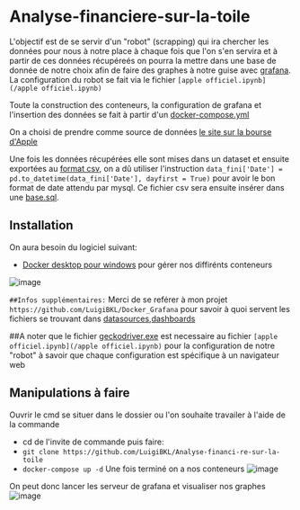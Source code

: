 # Analyse-financiere-sur-la-toile

L'objectif est de se servir d'un "robot" (scrapping) qui ira chercher les données pour nous à notre place à chaque fois que l'on s'en servira et à partir de ces données récupéreés on pourra la mettre dans une base de donnée de notre choix afin de faire des graphes à notre guise avec [grafana](https://grafana.com/).
La configuration du robot se fait via le fichier `[apple officiel.ipynb](/apple officiel.ipynb)` 

Toute la construction des conteneurs, la configuration de grafana et l'insertion des données se fait à partir d'un [docker-compose.yml](/docker-compose.yml)

On a choisi de prendre comme source de données [le site sur la bourse d'Apple](https://www.nasdaq.com/market-activity/stocks/aapl/historical/)

Une fois les données récupérées elle sont mises dans un dataset et ensuite exportées au [format csv](/ressources/apple_fini.csv), on a dû utiliser l'instruction `data_fini['Date'] = pd.to_datetime(data_fini['Date'], dayfirst = True)` pour avoir le bon format de date attendu par mysql. Ce fichier csv sera ensuite insérer dans une [base.sql](/ressources/data_cours_apple.sql).


## Installation

On aura besoin du logiciel suivant:
- [Docker desktop pour windows](https://www.docker.com/products/docker-desktop) pour gérer nos diffirénts conteneurs

![image](img_conteneur)

`##Infos supplémentaires:` Merci de se reférer à mon projet `https://github.com/LuigiBKL/Docker_Grafana` pour savoir à quoi servent les fichiers se trouvant dans [datasources](/datasources),[dashboards](/dashboards)

##A noter que le fichier [geckodriver.exe](/geckodriver.exe) est necessaire au fichier `[apple officiel.ipynb](/apple officiel.ipynb)` pour la configuration de notre "robot" à savoir que chaque configuration est spécifique à un navigateur web


## Manipulations à faire

Ouvrir le cmd se situer dans le dossier ou l'on souhaite travailer à l'aide de la commande 
- cd de l'invite de commande
puis faire:
- `git clone https://github.com/LuigiBKL/Analyse-financi-re-sur-la-toile`
- `docker-compose up -d`
Une fois terminé on a nos conteneurs
![image](img_conteneur)

On peut donc lancer les serveur de grafana et visualiser nos graphes
![image](image)
